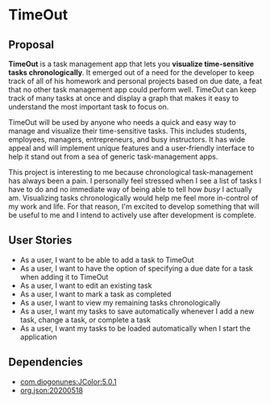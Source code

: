 # TimeOut

## Proposal

**TimeOut** is a task management app that lets you **visualize time-sensitive tasks chronologically**. It emerged out of a need for the developer to keep track of all of his homework and personal projects based on due date, a feat that no other task management app could perform well. TimeOut can keep track of many tasks at once and display a graph that makes it easy to understand the most important task to focus on.

TimeOut will be used by anyone who needs a quick and easy way to manage and visualize their time-sensitive tasks. This includes students, employees, managers, entrepreneurs, and busy instructors. It has wide appeal and will implement unique features and a user-friendly interface to help it stand out from a sea of generic task-management apps. 

This project is interesting to me because chronological task-management has always been a pain. I personally feel stressed when I see a list of tasks I have to do and no immediate way of being able to tell how *busy* I actually am. Visualizing tasks chronologically would help me  feel more in-control of my work and life. For that reason, I'm excited to develop something that will be useful to me and I intend to actively use after development is complete.

## User Stories

- As a user, I want to be able to add a task to TimeOut
- As a user, I want to have the option of specifying a due date for a task when adding it to TimeOut
- As a user, I want to edit an existing task
- As a user, I want to mark a task as completed
- As a user, I want to view my remaining tasks chronologically
- As a user, I want my tasks to save automatically whenever I add a new task, change a task, or complete a task
- As a user, I want my tasks to be loaded automatically when I start the application

## Dependencies

- [com.diogonunes:JColor:5.0.1](https://github.com/dialex/JColor)
- [org.json:20200518](https://github.com/stleary/JSON-java)